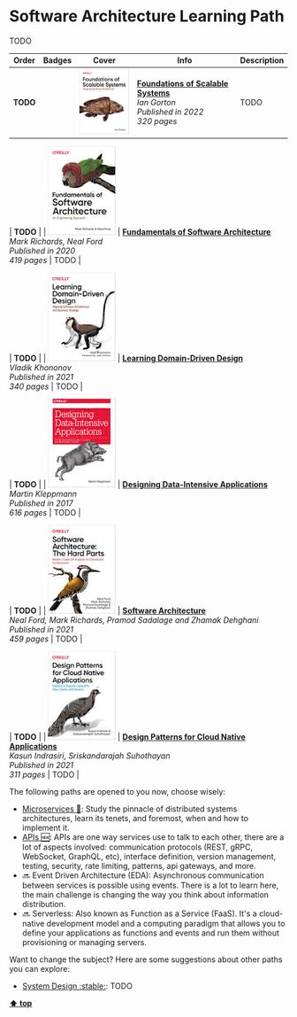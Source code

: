 [//]: # (Auto generated file from templates)

# Software Architecture Learning Path

TODO

| Order | Badges | Cover | Info | Description |
| --- | --- | --- | --- | --- |
| **TODO** |  | ![img](./assets/books/covers/foundations-of-scalable-systems.jpeg) | [**Foundations of Scalable Systems**](https://www.oreilly.com/library/view/foundations-of-scalable/9781098106058/) <br> *Ian Gorton* <br> *Published in 2022* <br> *320 pages* | TODO |

| **TODO** |  | ![img](./assets/books/covers/fundamentals-of-software-architecture.jpeg) | [**Fundamentals of Software Architecture**](https://www.oreilly.com/library/view/fundamentals-of-software/9781492043447/) <br> *Mark Richards, Neal Ford* <br> *Published in 2020* <br> *419 pages* | TODO |

| **TODO** |  | ![img](./assets/books/covers/leagning-domain-driven-design.jpeg) | [**Learning Domain-Driven Design**](https://learning.oreilly.com/library/view/-/9781098100124/) <br> *Vladik Khononov* <br> *Published in 2021* <br> *340 pages* | TODO |

| **TODO** |  | ![img](./assets/books/covers/designing-data-intensive-applications.jpeg) | [**Designing Data-Intensive Applications**](https://learning.oreilly.com/library/view/-/9781491903063/) <br> *Martin Kleppmann* <br> *Published in 2017* <br> *616 pages* | TODO |

| **TODO** |  | ![img](./assets/books/covers/software-architecture-the-hard-parts.jpeg) | [**Software Architecture**](https://learning.oreilly.com/library/view/-/9781492086888/) <br> *Neal Ford, Mark Richards, Pramod Sadalage and Zhamak Dehghani* <br> *Published in 2021* <br> *459 pages* | TODO |

| **TODO** |  | ![img](./assets/books/covers/design-patterns-for-cloud-native-applications.jpeg) | [**Design Patterns for Cloud Native Applications**](https://learning.oreilly.com/library/view/-/9781492090700/) <br> *Kasun Indrasiri, Sriskandarajah Suhothayan* <br> *Published in 2021* <br> *311 pages* | TODO |

The following paths are opened to you now, choose wisely:

- [Microservices :construction:](./content/paths/microservices.md): Study the pinnacle of distributed systems architectures, learn its tenets, and foremost, when and how to implement it.
- [APIs :new:](./content/paths/apis.md): APIs are one way services use to talk to each other, there are a lot of aspects involved: communication protocols (REST, gRPC, WebSocket, GraphQL, etc), interface definition, version management, testing, security, rate limiting, patterns, api gateways, and more.
- :soon: Event Driven Architecture (EDA): Asynchronous communication between services is possible using events. There is a lot to learn here, the main challenge is changing the way you think about information distribution.
- :soon: Serverless: Also known as Function as a Service (FaaS). It's a cloud-native development model and a computing paradigm that allows you to define your applications as functions and events and run them without provisioning or managing servers.


Want to change the subject? Here are some suggestions about other paths you can explore:

- [System Design :stable:](./content/paths/system-design.md): TODO


[**⬆ top**](#software-architecture-learning-path)
